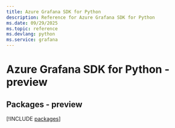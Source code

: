 ```yaml
---
title: Azure Grafana SDK for Python
description: Reference for Azure Grafana SDK for Python
ms.date: 09/29/2025
ms.topic: reference
ms.devlang: python
ms.service: grafana
---
```

# Azure Grafana SDK for Python - preview
## Packages - preview
[!INCLUDE [packages](grafana-index.md)]